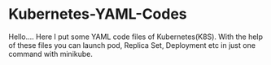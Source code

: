 # Kubernetes-YAML-Codes
Hello.... Here I put some YAML code files of Kubernetes(K8S).
With the help of these files you can launch pod, Replica Set, Deployment etc in just one command with minikube.
